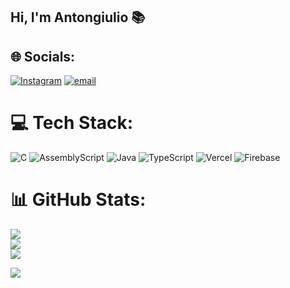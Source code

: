 ## Hi, I'm Antongiulio 📚

## 🌐 Socials:
[![Instagram](https://img.shields.io/badge/Instagram-%23E4405F.svg?logo=Instagram&logoColor=white)](https://www.instagram.com/_antongiulio.d) [![email](https://img.shields.io/badge/Email-D14836?logo=gmail&logoColor=white)](mailto:antongiuliodonno1@gmail.com) 

# 💻 Tech Stack:
![C](https://img.shields.io/badge/c-%2300599C.svg?style=for-the-badge&logo=c&logoColor=white) ![AssemblyScript](https://img.shields.io/badge/assembly%20script-%23000000.svg?style=for-the-badge&logo=assemblyscript&logoColor=white) ![Java](https://img.shields.io/badge/java-%23ED8B00.svg?style=for-the-badge&logo=openjdk&logoColor=white) ![TypeScript](https://img.shields.io/badge/typescript-%23007ACC.svg?style=for-the-badge&logo=typescript&logoColor=white) ![Vercel](https://img.shields.io/badge/vercel-%23000000.svg?style=for-the-badge&logo=vercel&logoColor=white) ![Firebase](https://img.shields.io/badge/firebase-a08021?style=for-the-badge&logo=firebase&logoColor=ffcd34)

# 📊 GitHub Stats:
![](https://github-readme-stats.vercel.app/api?username=SaturnAnton&theme=dark&hide_border=true&include_all_commits=true&count_private=false)<br/>
![](https://nirzak-streak-stats.vercel.app/?user=SaturnAnton&theme=dark&hide_border=true)<br/>
![](https://github-readme-stats.vercel.app/api/top-langs/?username=SaturnAnton&theme=dark&hide_border=true&include_all_commits=true&count_private=false&layout=compact)

[![](https://visitcount.itsvg.in/api?id=SaturnAnton&icon=0&color=0)](https://visitcount.itsvg.in)
